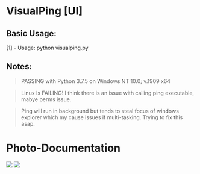 # VisualPing [UI]
## Basic Usage:
[1] - Usage: python visualping.py

## Notes:
> PASSING with Python 3.7.5 on Windows NT 10.0; v.1909 x64

> Linux Is FAILING! I think there is an issue with calling ping executable, mabye perms issue.

> Ping will run in background but tends to steal focus of windows explorer which my cause issues if multi-tasking. Trying to fix this asap.

# Photo-Documentation
![](https://cdn.discordapp.com/attachments/501081545579167747/677266467770859568/1_1_1_1.png)
![](https://pbs.twimg.com/media/ERVLptjUYAAeKrY?format=jpg&name=medium)
